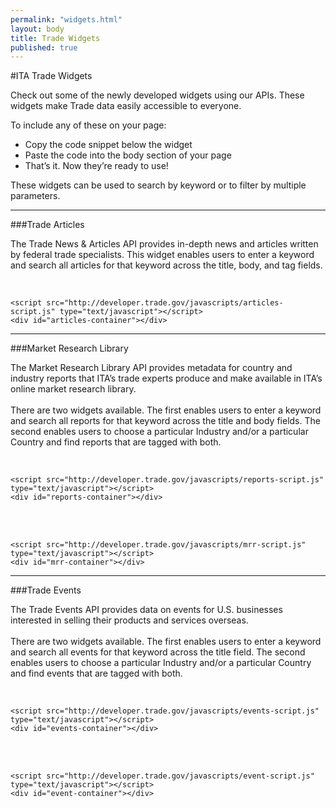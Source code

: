 ```yaml
---
permalink: "widgets.html"
layout: body
title: Trade Widgets
published: true
---
```


#ITA Trade Widgets


Check out some of the newly developed widgets using our APIs. These widgets make Trade data easily accessible to everyone. 

To include any of these on your page: 

 * Copy the code snippet below the widget
 * Paste the code into the body section of your page 
 * That’s it. Now they’re ready to use!
 
These widgets can be used to search by keyword or to filter by multiple parameters. 

---

###Trade Articles

The Trade News & Articles API provides in-depth news and articles written by federal trade specialists.  This widget enables users to enter a keyword and search all articles for that keyword across the title, body, and tag fields. 

<script src="http://developer.trade.gov/javascripts/articles-script.js" type="text/javascript"></script>
<div id="articles-container"></div>
<br />

	<script src="http://developer.trade.gov/javascripts/articles-script.js" type="text/javascript"></script>
	<div id="articles-container"></div>

---

###Market Research Library

The Market Research Library API provides metadata for country and industry reports that ITA’s trade experts produce and make available in ITA’s online market research library.<br />
<br />
There are two widgets available.  The first enables users to enter a keyword and search all reports for that keyword across the title and body fields. The second enables users to choose a particular Industry and/or a particular Country and find reports that are tagged with both.

<script src="http://developer.trade.gov/javascripts/reports-script.js" type="text/javascript"></script>
<div id="reports-container"></div>
<br />

	<script src="http://developer.trade.gov/javascripts/reports-script.js" type="text/javascript"></script>
	<div id="reports-container"></div>
<br />

<script src="http://developer.trade.gov/javascripts/mrr-script.js" type="text/javascript"></script>
<div id="mrr-container"></div>
<br />

	<script src="http://developer.trade.gov/javascripts/mrr-script.js" type="text/javascript"></script>
	<div id="mrr-container"></div>

---

###Trade Events

The Trade Events API provides data on events for U.S. businesses interested in selling their products and services overseas.<br />
<br />
There are two widgets available.  The first enables users to enter a keyword and search all events for that keyword across the title field. The second enables users to choose a particular Industry and/or a particular Country and find events that are tagged with both.

<script src="http://developer.trade.gov/javascripts/events-script.js" type="text/javascript"></script>
<div id="events-container"></div>
<br />

	<script src="http://developer.trade.gov/javascripts/events-script.js" type="text/javascript"></script>
	<div id="events-container"></div>
<br />

<script src="http://developer.trade.gov/javascripts/event-script.js" type="text/javascript"></script>
<div id="event-container"></div>
<br />

	<script src="http://developer.trade.gov/javascripts/event-script.js" type="text/javascript"></script>
	<div id="event-container"></div>
